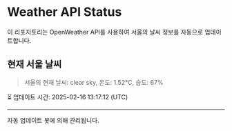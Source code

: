
# Weather API Status

이 리포지토리는 OpenWeather API를 사용하여 서울의 날씨 정보를 자동으로 업데이트합니다.

## 현재 서울 날씨
> 서울의 현재 날씨: clear sky, 온도: 1.52°C, 습도: 67%

⏳ 업데이트 시간: 2025-02-16 13:17:12 (UTC)

---
자동 업데이트 봇에 의해 관리됩니다.
